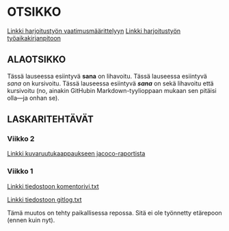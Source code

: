 # OTSIKKO

[Linkki harjoitustyön vaatimusmäärittelyyn](https://github.com/tspaanan/shoplist-gener/blob/main/dokumentaatio/vaatimusmaarittely.md)
[Linkki harjoitustyön työaikakirjanpitoon](https://github.com/tspaanan/shoplist-gener/blob/main/dokumentaatio/ty%C3%B6aikakirjanpito.md)

## ALAOTSIKKO

Tässä lauseessa esiintyvä **sana** on lihavoitu.
Tässä lauseessa esiintyvä *sana* on kursivoitu.
Tässä lauseessa esiintyvä **_sana_** on sekä lihavoitu että kursivoitu (no, ainakin GitHubin Markdown-tyylioppaan mukaan sen pitäisi olla—ja onhan se).

## LASKARITEHTÄVÄT

### Viikko 2

[Linkki kuvaruutukaappaukseen jacoco-raportista](https://github.com/tspaanan/shoplist-gener/blob/main/laskarit/viikko2/Screenshot%20from%202021-03-26%2015-27-24.png)

### Viikko 1

[Linkki tiedostoon komentorivi.txt](https://github.com/tspaanan/shoplist-gener/blob/main/laskarit/viikko1/komentorivi.txt)

[Linkki tiedostoon gitlog.txt](https://github.com/tspaanan/shoplist-gener/blob/main/laskarit/viikko1/gitlog.txt)

Tämä muutos on tehty paikallisessa repossa. Sitä ei ole työnnetty etärepoon (ennen kuin nyt).
